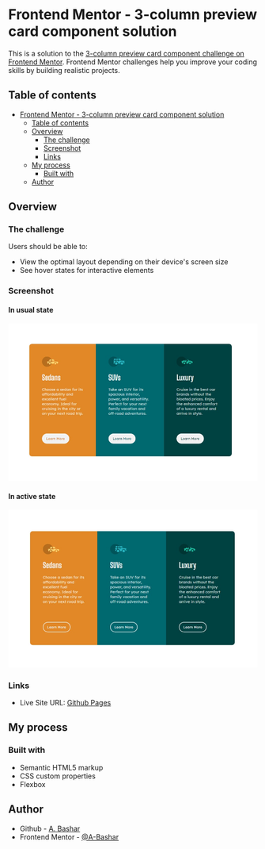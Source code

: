 # Frontend Mentor - 3-column preview card component solution

This is a solution to the [3-column preview card component challenge on Frontend Mentor](https://www.frontendmentor.io/challenges/3column-preview-card-component-pH92eAR2-). Frontend Mentor challenges help you improve your coding skills by building realistic projects. 

## Table of contents

- [Frontend Mentor - 3-column preview card component solution](#frontend-mentor---3-column-preview-card-component-solution)
  - [Table of contents](#table-of-contents)
  - [Overview](#overview)
    - [The challenge](#the-challenge)
    - [Screenshot](#screenshot)
    - [Links](#links)
  - [My process](#my-process)
    - [Built with](#built-with)
  - [Author](#author)


## Overview

### The challenge

Users should be able to:

- View the optimal layout depending on their device's screen size
- See hover states for interactive elements

### Screenshot
#### In usual state
![](./readme-screenshots/screenshot.jpeg)
#### In active state
![](./readme-screenshots/screenshot-active.jpeg)


### Links

- Live Site URL: [Github Pages](https://a-bashar.github.io/3-column-preview-card-component/)

## My process

### Built with

- Semantic HTML5 markup
- CSS custom properties
- Flexbox


## Author

- Github - [A. Bashar](https://github.com/A-Bashar)
- Frontend Mentor - [@A-Bashar](https://www.frontendmentor.io/profile/A-Bashar)

